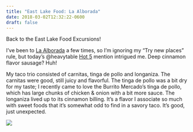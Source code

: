 ```yaml
---
title: "East Lake Food: La Alborada"
date: 2018-03-02T12:32:22-0600
draft: false
---
```


Back to the East Lake Food Excursions!

I’ve been to [La Alborada](http://heavytable.com/la-alborada-market-on-east-lake-street/) a few times, so I’m ignoring my “Try new places” rule, but today’s @heavytable [Hot 5](http://heavytable.com/heavy-table-hot-five-march-2-8/) mention intrigued me. Deep cinnamon flavor sausage? Huh!

My taco trio consisted of carnitas, tinga de pollo and longaniza. The carnitas were good, still juicy and flavorful. The tinga de pollo was a bit dry for my taste; I recently came to love the Burrito Mercado’s tinga de pollo, which has large chunks of chicken & onion with a bit more sauce. The longaniza lived up to its cinnamon billing. It’s a flavor I associate so much with sweet foods that it’s somewhat odd to find in a savory taco. It’s good, just unexpected.

![](/images/2018/009beccaf3.jpg)

